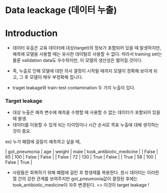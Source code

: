# Data leackage (데이터 누출)

# Introduction

* 데이터 유출은 교육 데이터에 대상(target)의 정보가 포함되어 있을 때 발생하지만,
  예측에 모델을 사용할 때는 유사한 데이털르 사용할 수 없다.
  따라서 training set는 물론 validation data도 우수하지만, 이 모델의 생산성은 떨어질 것이다.
  
* 즉, 누출로 인해 모델에 대한 의사 결정이 시작될 때까지 모델이 정확해 보이게 되고, 그 후 모델이 매우 부정확해 집니다.

* traget leakage와 train-test contamination 두 가지 누출이 있다.

### Target leakage

* 대상 누출은 예측 변수에 예측을 수행할 때 사용할 수 없는 데이터가 포함되어 있을 때 발생.
* 데이터를 이용할 수 있게 되는 타이밍이나 시간 순서로 목표 누출에 대해 생각하는 것이 중요.

ex) 누가 폐렴에 걸릴지 예측하고 싶을 때, 

| got_pneumonia |	age |	weight |	male |	took_antibiotic_medicine |
| False | 65 | 100 | False | False |
| False | 72 | 130 | True | False |
| True | 58 | 100 | False | True |

* 사람들은 회복하기 위해 폐렴에 걸린 후 항생제를 복용한다.
  원시 데이터는 이러한 열 간의 강한 관계를 보여주지만
  got_pneumonia값이 결정된 후에는 took_antibiotic_medicine이 자주 변경된다. => 이것이 target leakage !
  
  
